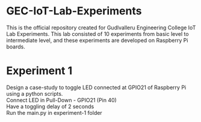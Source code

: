 # GEC-IoT-Lab-Experiments
This is the official repository created for Gudlvalleru Engineering College IoT Lab Experiments. This lab consisted of 10 experiments from basic level to intermediate level, and these experiments are developed on Raspberry Pi boards.

# Experiment 1
Design a case-study to toggle LED connected at GPIO21 of Raspberry Pi using a python scripts. <br/>
Connect LED in Pull-Down - GPIO21 (Pin 40) <br/>
Have a toggling delay of 2 seconds <br/>
Run the main.py in experiment-1 folder <br/>


